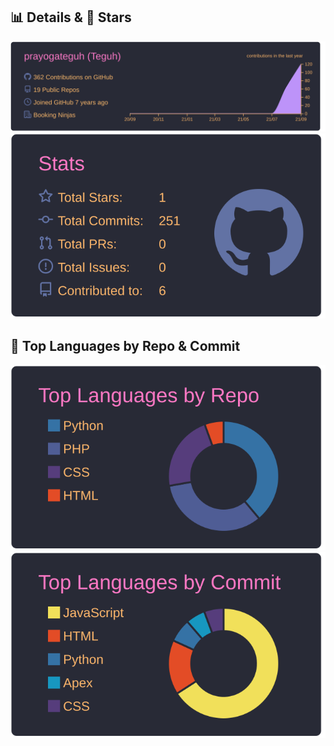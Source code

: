 ## 📊 Details & 🌟 Stars

[![](https://raw.githubusercontent.com/prayogateguh/prayogateguh/master/profile-summary-card-output/dracula/0-profile-details.svg)](https://github.com/vn7n24fzkq/github-profile-summary-cards) [![](https://raw.githubusercontent.com/prayogateguh/prayogateguh/master/profile-summary-card-output/dracula/3-stats.svg)](https://github.com/vn7n24fzkq/github-profile-summary-cards)

## 🥇 Top Languages by Repo & Commit

[![](https://raw.githubusercontent.com/prayogateguh/prayogateguh/master/profile-summary-card-output/dracula/1-repos-per-language.svg)](https://github.com/vn7n24fzkq/github-profile-summary-cards) [![](https://raw.githubusercontent.com/prayogateguh/prayogateguh/master/profile-summary-card-output/dracula/2-most-commit-language.svg)](https://github.com/vn7n24fzkq/github-profile-summary-cards)
